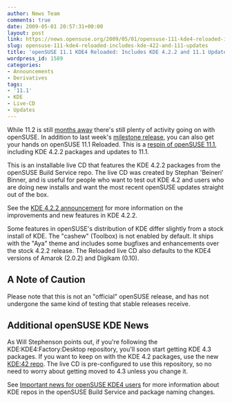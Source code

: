 ```yaml
---
author: News Team
comments: true
date: 2009-05-01 20:57:31+00:00
layout: post
link: https://news.opensuse.org/2009/05/01/opensuse-111-kde4-reloaded-includes-kde-422-and-111-updates/
slug: opensuse-111-kde4-reloaded-includes-kde-422-and-111-updates
title: 'openSUSE 11.1 KDE4 Reloaded: Includes KDE 4.2.2 and 11.1 Updates'
wordpress_id: 1589
categories:
- Announcements
- Derivatives
tags:
- '11.1'
- KDE
- Live-CD
- Updates
---
```


While 11.2 is still [months away](http://en.opensuse.org/Roadmap) there's still plenty of activity going on with openSUSE. In addition to last week's [milestone release](http://news.opensuse.org/2009/04/24/opensuse-112-milestone-1-released/), you can also get your hands on openSUSE 11.1 Reloaded. This is a [respin of openSUSE 11.1](http://download.opensuse.org/repositories/KDE:/Medias/images/iso/), including KDE 4.2.2 packages and updates to 11.1.

This is an installable live CD that features the KDE 4.2.2 packages from the openSUSE Build Service repo. The live CD was created by Stephan 'Beineri' Binner, and is useful for people who want to test out KDE 4.2 and users who are doing new installs and want the most recent openSUSE updates straight out of the box.

See the [KDE 4.2.2 announcement](http://kde.org/announcements/announce-4.2.2.php) for more information on the improvements and new features in KDE 4.2.2.

Some features in openSUSE's distribution of KDE differ slightly from a stock install of KDE. The "cashew" (Toolbox) is not enabled by default. It ships with the "Aya" theme and includes some bugfixes and enhancements over the stock 4.2.2 release. The Reloaded live CD also defaults to the KDE4 versions of Amarok (2.0.2) and Digikam (0.10).


## A Note of Caution


Please note that this is not an "official" openSUSE release, and has not undergone the same kind of testing that stable releases receive.


## Additional openSUSE KDE News


As Will Stephenson points out, if you're following the KDE:KDE4:Factory:Desktop repository, you'll soon start getting KDE 4.3 packages. If you want to keep on with the KDE 4.2 packages, use the new [KDE:42 repo](http://download.opensuse.org/repositories/KDE:/42/openSUSE_11.1/). The live CD is pre-configured to use this repository, so no need to worry about getting moved to 4.3 unless you change it.

See [Important news for openSUSE KDE4 users](http://mschlander.wordpress.com/2009/04/25/important-news-for-opensuse-kde4-users/) for more information about KDE repos in the openSUSE Build Service and package naming changes.

